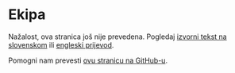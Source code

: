 # Ekipa

Nažalost, ova stranica još nije prevedena. Pogledaj [izvorni tekst na slovenskom](/sl/team) ili [engleski prijevod](/en/team).

Pomogni nam prevesti [ovu stranicu na GitHub-u](https://github.com/sledilnik/website/blob/master/src/content/team_hr.md).

